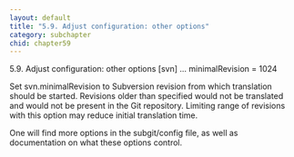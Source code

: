 ```yaml
---
layout: default
title: "5.9. Adjust configuration: other options"
category: subchapter
chid: chapter59
---
```

5.9. Adjust configuration: other options
[svn]
...
minimalRevision = 1024

Set svn.minimalRevision to Subversion revision from which translation should be started. Revisions older than specified would not be translated and would not be present in the Git repository. Limiting range of revisions with this option may reduce initial translation time.

One will find more options in the subgit/config file, as well as documentation on what these options control.